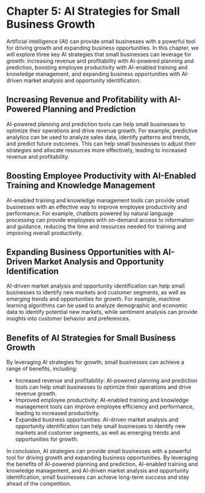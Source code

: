Chapter 5: AI Strategies for Small Business Growth
==================================================

Artificial intelligence (AI) can provide small businesses with a powerful tool for driving growth and expanding business opportunities. In this chapter, we will explore three key AI strategies that small businesses can leverage for growth: increasing revenue and profitability with AI-powered planning and prediction, boosting employee productivity with AI-enabled training and knowledge management, and expanding business opportunities with AI-driven market analysis and opportunity identification.

Increasing Revenue and Profitability with AI-Powered Planning and Prediction
----------------------------------------------------------------------------

AI-powered planning and prediction tools can help small businesses to optimize their operations and drive revenue growth. For example, predictive analytics can be used to analyze sales data, identify patterns and trends, and predict future outcomes. This can help small businesses to adjust their strategies and allocate resources more effectively, leading to increased revenue and profitability.

Boosting Employee Productivity with AI-Enabled Training and Knowledge Management
--------------------------------------------------------------------------------

AI-enabled training and knowledge management tools can provide small businesses with an effective way to improve employee productivity and performance. For example, chatbots powered by natural language processing can provide employees with on-demand access to information and guidance, reducing the time and resources needed for training and improving overall productivity.

Expanding Business Opportunities with AI-Driven Market Analysis and Opportunity Identification
----------------------------------------------------------------------------------------------

AI-driven market analysis and opportunity identification can help small businesses to identify new markets and customer segments, as well as emerging trends and opportunities for growth. For example, machine learning algorithms can be used to analyze demographic and economic data to identify potential new markets, while sentiment analysis can provide insights into customer behavior and preferences.

Benefits of AI Strategies for Small Business Growth
---------------------------------------------------

By leveraging AI strategies for growth, small businesses can achieve a range of benefits, including:

* Increased revenue and profitability: AI-powered planning and prediction tools can help small businesses to optimize their operations and drive revenue growth.
* Improved employee productivity: AI-enabled training and knowledge management tools can improve employee efficiency and performance, leading to increased productivity.
* Expanded business opportunities: AI-driven market analysis and opportunity identification can help small businesses to identify new markets and customer segments, as well as emerging trends and opportunities for growth.

In conclusion, AI strategies can provide small businesses with a powerful tool for driving growth and expanding business opportunities. By leveraging the benefits of AI-powered planning and prediction, AI-enabled training and knowledge management, and AI-driven market analysis and opportunity identification, small businesses can achieve long-term success and stay ahead of the competition.
